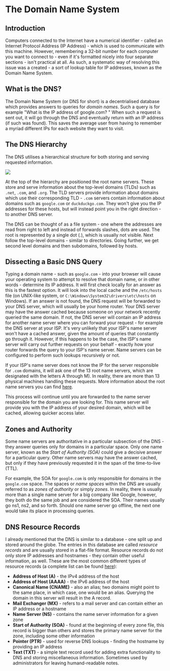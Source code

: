 # The Domain Name System

## Introduction

Computers connected to the Internet have a numerical identifier - called an Internet Protocol Address (IP Address) - which is used to communicate with this machine. However, remembering a 32-bit number for each computer you want to connect to - even if it's formatted nicely into four separate sections - isn't practical at all. As such, a systematic way of resolving this issue was a created - a sort of lookup table for IP addresses, known as the Domain Name System.

## What is the DNS?

The Domain Name System (or DNS for short) is a decentrialised database which provides answers to queries for _domain names_. Such a query is for example "What is the IP address of google.com? " When such a request is sent out, it will go through the DNS and eventually return with an IP address (if such was found). This saves the average user from having to remember a myriad different IPs for each website they want to visit.

## The DNS Hierarchy

The DNS utilises a hierarchical structure for both storing and serving requested information.

![](../../../Networking/Resources/Images/DNSHierarchy.png)

At the top of the hierarchy are positioned the root name servers. These store and serve information about the top-level domains (TLDs) such as `.net`, `.com`, and `.org`. The TLD servers provide information about domains which use their corresponding TLD - `.com` servers contain information about domains such as `google.com` or `duckduckgo.com`. They won't give you the IP addresses for these hosts, but will instead point you in the right direction - to another DNS server.

The DNS can be thought of as a file system - one where the addresses are read from right to left and instead of forwards slashes, dots are used. The root is represented by a single dot (.), which is usually not visible. Next follow the top-level domains - similar to directories. Going further, we get second level domains and then subdomains, followed by hosts.

## Dissecting a Basic DNS Query

Typing a domain name - such as `google.com` - into your browser will cause your operating system to attempt to resolve that domain name, or in other words - determine its IP address. It will first check locally for an answer as this is the fastest option. It will look into the local cache and the `/etc/hosts` file (on UNIX-like system, or `C:\Windows\System32\drivers\etc\hosts` on Windows). If an answer is not found, the DNS request will be forwarded to your DNS server, which will usually be your home router. Your DNS server may have the answer cached because someone on your network recently queried the same domain. If not, the DNS server will contain an IP address for another name server where you can forward your request - for example the DNS server at your ISP. It's very unlikely that your ISP's name server won't have a cached answer, given the amount of queries that constantly go through it. However, if this happens to be the case, the ISP's name server will carry out further requests on your behalf - exactly how your router forwards the query to your ISP's name server. Name servers can be configured to perform such lookups recursively or not.

If your ISP's name server does not know the IP for the server responsible for `.com` domains, it will ask one of the 13 root name servers, which are designated with the letters A through M). In reality, there are more than 13 physical machines handling these requests. More information about the root name servers you can find [here](https://www.iana.org/domains/root/servers).

This process will continue until you are forwarded to the name server responsible for the domain you are looking for. This name server will provide you with the IP address of your desired domain, which will be cached, allowing quicker access later.

## Zones and Authority

Some name servers are authoritative in a particular subsection of the DNS - they answer queries only for domains in a particular space. Only one name server, known as the _Start of Authority (SOA)_ could give a decisive answer for a particular query. Other name servers may have the answer cached, but only if they have previously requested it in the span of the time-to-live (TTL).

For example, the SOA for `google.com` is only responsible for domains in the `google.com` space. The spaces or _name spaces_ within the DNS are usually referred to as _zones of authority_ or simply _zones_. In reality, there is usually more than a single name server for a big company like Google, however, they both do the same job and are considered the SOA. Their names usually go ns1, ns2, and so forth. Should one name server go offline, the next one would take its place in processing queries.

## DNS Resource Records

I already mentioned that the DNS is similar to a database - one split up and stored around the globe. The entries in this database are called _resource records_ and are usually stored in a flat-file format. Resource records do not only store IP addresses and hostnames - they contain other useful information, as well. These are the most common different types of resource records (a complete list can be found [here](https://en.wikipedia.org/wiki/List\_of\_DNS\_record\_types)):

* **Address of Host (A)** - the IPv4 address of the host
* **Address of Host (AAAA)** - the IPv6 address of the host
* **Canonical Name (CNAME)** - also an alias; two domains might point to the same place, in which case, one would be an alias. Querying the domain in this server will result in the A record.
* **Mail Exchanger (MX)** - refers to a mail server and can contain either an IP address or a hostname
* **Name Server (NS)** - contains the name server information for a given zone
* **Start of Authority (SOA)** - found at the beginning of every zone file, this record is bigger than others and stores the primary name server for the zone, including some other information
* **Pointer (PTR)** - used for reverse DNS lookups - finding the hostname by providing an IP address
* **Text (TXT)** - a simple text record used for adding extra functionality to DNS and storing miscellaneous information. Sometimes used by administrators for leaving humand-readable notes.
